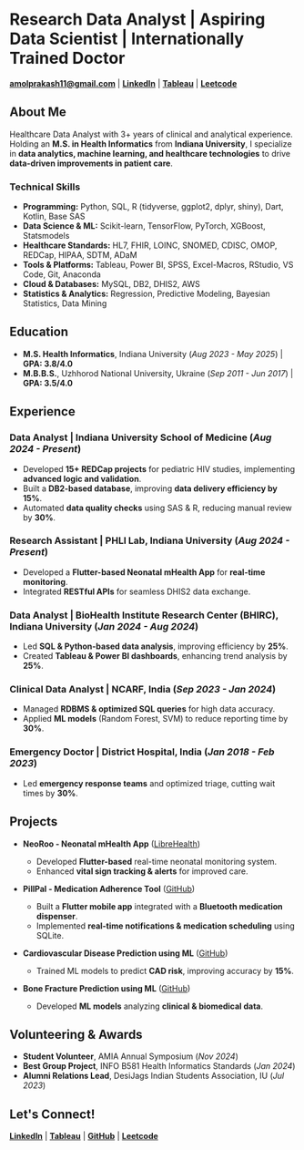 # Research Data Analyst | Aspiring Data Scientist | Internationally Trained Doctor  

**amolprakash11@gmail.com** | [**LinkedIn**](https://www.linkedin.com/in/dr-amol-prakash-mbbs-mshi-6120aa11b/) | [**Tableau**](https://public.tableau.com/app/profile/amol.prakash8604/vizzes) | [**Leetcode**](https://leetcode.com/u/user0929aV/)

## About Me  
Healthcare Data Analyst with 3+ years of clinical and analytical experience. Holding an **M.S. in Health Informatics** from **Indiana University**, I specialize in **data analytics, machine learning, and healthcare technologies** to drive **data-driven improvements in patient care**.  

### Technical Skills  
- **Programming:** Python, SQL, R (tidyverse, ggplot2, dplyr, shiny), Dart, Kotlin, Base SAS  
- **Data Science & ML:** Scikit-learn, TensorFlow, PyTorch, XGBoost, Statsmodels  
- **Healthcare Standards:** HL7, FHIR, LOINC, SNOMED, CDISC, OMOP, REDCap, HIPAA, SDTM, ADaM  
- **Tools & Platforms:** Tableau, Power BI, SPSS, Excel-Macros, RStudio, VS Code, Git, Anaconda  
- **Cloud & Databases:** MySQL, DB2, DHIS2, AWS  
- **Statistics & Analytics:** Regression, Predictive Modeling, Bayesian Statistics, Data Mining  

## Education  
- **M.S. Health Informatics**, Indiana University (*Aug 2023 - May 2025*) | **GPA: 3.8/4.0**  
- **M.B.B.S.**, Uzhhorod National University, Ukraine (*Sep 2011 - Jun 2017*) | **GPA: 3.5/4.0**  

## Experience  

### Data Analyst | Indiana University School of Medicine (*Aug 2024 - Present*)  
- Developed **15+ REDCap projects** for pediatric HIV studies, implementing **advanced logic and validation**.  
- Built a **DB2-based database**, improving **data delivery efficiency by 15%**.  
- Automated **data quality checks** using SAS & R, reducing manual review by **30%**.  

### Research Assistant | PHLI Lab, Indiana University (*Aug 2024 - Present*)  
- Developed a **Flutter-based Neonatal mHealth App** for **real-time monitoring**.  
- Integrated **RESTful APIs** for seamless DHIS2 data exchange.  

### Data Analyst | BioHealth Institute Research Center (BHIRC), Indiana University (*Jan 2024 - Aug 2024*)  
- Led **SQL & Python-based data analysis**, improving efficiency by **25%**.  
- Created **Tableau & Power BI dashboards**, enhancing trend analysis by **25%**.  

### Clinical Data Analyst | NCARF, India (*Sep 2023 - Jan 2024*)  
- Managed **RDBMS & optimized SQL queries** for high data accuracy.  
- Applied **ML models** (Random Forest, SVM) to reduce reporting time by **30%**.  

### Emergency Doctor | District Hospital, India (*Jan 2018 - Feb 2023*)  
- Led **emergency response teams** and optimized triage, cutting wait times by **30%**.  

## Projects  

- **NeoRoo - Neonatal mHealth App** ([LibreHealth](https://librehealth.io))  
  - Developed **Flutter-based** real-time neonatal monitoring system.  
  - Enhanced **vital sign tracking & alerts** for improved care.  

- **PillPal - Medication Adherence Tool** ([GitHub](https://github.com/yourusername/pillpal))  
  - Built a **Flutter mobile app** integrated with a **Bluetooth medication dispenser**.  
  - Implemented **real-time notifications & medication scheduling** using SQLite.  

- **Cardiovascular Disease Prediction using ML** ([GitHub](https://github.com/yourusername/cv-disease-prediction))  
  - Trained ML models to predict **CAD risk**, improving accuracy by **15%**.  

- **Bone Fracture Prediction using ML** ([GitHub](https://github.com/yourusername/bone-fracture-prediction))  
  - Developed **ML models** analyzing **clinical & biomedical data**.  

## Volunteering & Awards  
- **Student Volunteer**, AMIA Annual Symposium (*Nov 2024*)  
- **Best Group Project**, INFO B581 Health Informatics Standards (*Jan 2024*)  
- **Alumni Relations Lead**, DesiJags Indian Students Association, IU (*Jul 2023*)  

## Let's Connect!  
[**LinkedIn**](https://linkedin.com/in/yourusername) | [**Tableau**](https://public.tableau.com/yourusername) | [**GitHub**](https://github.com/yourusername) | [**Leetcode**](https://leetcode.com/yourusername)

